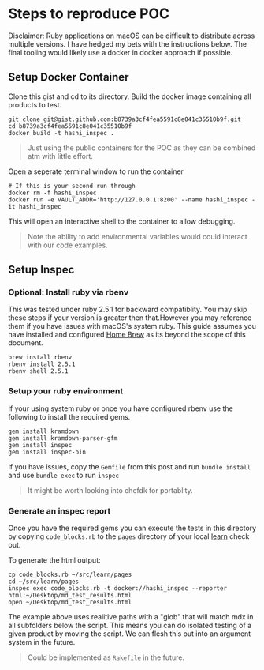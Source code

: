 # Steps to reproduce POC

Disclaimer: Ruby applications on macOS can be difficult to distribute across multiple versions. I have hedged my bets with the instructions below. The final tooling would likely use a docker in docker approach if possible.

## Setup Docker Container
Clone this gist and cd to its directory. Build the docker image containing all products to test. 

```shell
git clone git@gist.github.com:b8739a3cf4fea5591c8e041c35510b9f.git
cd b8739a3cf4fea5591c8e041c35510b9f
docker build -t hashi_inspec .
```

> Just using the public containers for the POC as they can be combined atm with little effort.

Open a seperate terminal window to run the container

```shell
# If this is your second run through
docker rm -f hashi_inspec
docker run -e VAULT_ADDR='http://127.0.0.1:8200' --name hashi_inspec -it hashi_inspec
```
This will open an interactive shell to the container to allow debugging. 

> Note the ability to add environmental variables would could interact with our code examples. 

## Setup Inspec

### Optional: Install ruby via rbenv
This was tested under ruby 2.5.1 for backward compatiblity. You may skip these steps if your version is greater then that.However you may reference them if you have issues with macOS's system ruby. This guide assumes you have installed and configured [Home Brew](https://brew.sh/) as its beyond the scope of this document. 

```shell
brew install rbenv
rbenv install 2.5.1
rbenv shell 2.5.1
```

### Setup your ruby environment

If your using system ruby or once you have configured rbenv use the following to install the required gems. 

```shell
gem install kramdown
gem install kramdown-parser-gfm
gem install inspec
gem install inspec-bin
```

If you have issues, copy the `Gemfile` from this post and run `bundle install` and use `bundle exec` to run `inspec`

> It might be worth looking into chefdk for portablity. 

### Generate an inspec report

Once you have the required gems you can execute the tests in this directory by copying `code_blocks.rb` to the `pages` directory of your local [learn](https://github.com/hashicorp/learn) check out. 

To generate the html output:

```shell
cp code_blocks.rb ~/src/learn/pages
cd ~/src/learn/pages
inspec exec code_blocks.rb -t docker://hashi_inspec --reporter html:~/Desktop/md_test_results.html
open ~/Desktop/md_test_results.html
```

The example above uses realitive paths with a "glob" that will match mdx in all subfolders below the script. This means you can do isolated testing of a given product by moving the script. We can flesh this out into an argument system in the future. 

> Could be implemented as `Rakefile` in the future. 
